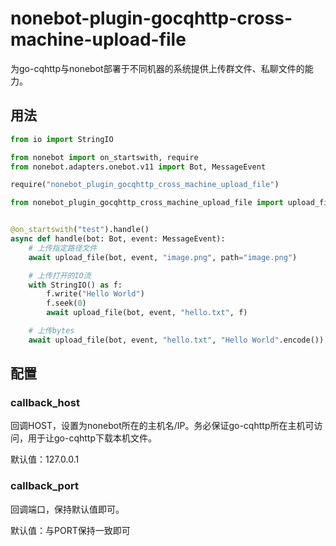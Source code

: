 nonebot-plugin-gocqhttp-cross-machine-upload-file
========

为go-cqhttp与nonebot部署于不同机器的系统提供上传群文件、私聊文件的能力。

## 用法

```python
from io import StringIO

from nonebot import on_startswith, require
from nonebot.adapters.onebot.v11 import Bot, MessageEvent

require("nonebot_plugin_gocqhttp_cross_machine_upload_file")

from nonebot_plugin_gocqhttp_cross_machine_upload_file import upload_file


@on_startswith("test").handle()
async def handle(bot: Bot, event: MessageEvent):
    # 上传指定路径文件
    await upload_file(bot, event, "image.png", path="image.png")

    # 上传打开的IO流
    with StringIO() as f:
        f.write("Hello World")
        f.seek(0)
        await upload_file(bot, event, "hello.txt", f)

    # 上传bytes
    await upload_file(bot, event, "hello.txt", "Hello World".encode())
```


## 配置

### callback_host

回调HOST，设置为nonebot所在的主机名/IP。务必保证go-cqhttp所在主机可访问，用于让go-cqhttp下载本机文件。

默认值：127.0.0.1

### callback_port

回调端口，保持默认值即可。

默认值：与PORT保持一致即可